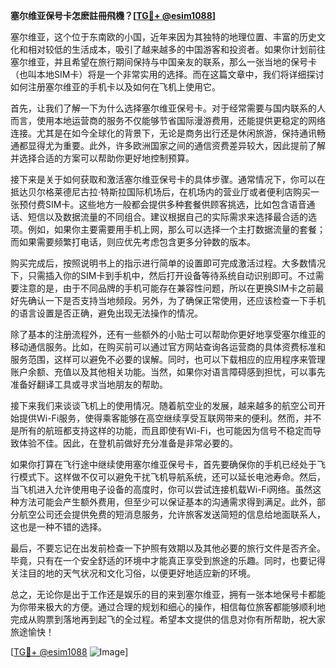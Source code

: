 **塞尔维亚保号卡怎麽註冊飛機？[[TG💪+ @esim1088](https://t.me/s/esim1088)]**

塞尔维亚，这个位于东南欧的小国，近年来因为其独特的地理位置、丰富的历史文化和相对较低的生活成本，吸引了越来越多的中国游客和投资者。如果你计划前往塞尔维亚，并且希望在旅行期间保持与中国亲友的联系，那么一张当地的保号卡（也叫本地SIM卡）将是一个非常实用的选择。而在这篇文章中，我们将详细探讨如何注册塞尔维亚的手机卡以及如何在飞机上使用它。

首先，让我们了解一下为什么选择塞尔维亚保号卡。对于经常需要与国内联系的人而言，使用本地运营商的服务不仅能够节省国际漫游费用，还能提供更稳定的网络连接。尤其是在如今全球化的背景下，无论是商务出行还是休闲旅游，保持通讯畅通都显得尤为重要。此外，许多欧洲国家之间的通信资费差异较大，因此提前了解并选择合适的方案可以帮助你更好地控制预算。

接下来是关于如何获取和激活塞尔维亚保号卡的具体步骤。通常情况下，你可以在抵达贝尔格莱德尼古拉·特斯拉国际机场后，在机场内的营业厅或者便利店购买一张预付费SIM卡。这些地方一般都会提供多种套餐供顾客挑选，比如包含语音通话、短信以及数据流量的不同组合。建议根据自己的实际需求来选择最合适的选项。例如，如果你主要需要用手机上网，那么可以选择一个主打数据流量的套餐；而如果需要频繁打电话，则应优先考虑包含更多分钟数的版本。

购买完成后，按照说明书上的指示进行简单的设置即可完成激活过程。大多数情况下，只需插入你的SIM卡到手机中，然后打开设备等待系统自动识别即可。不过需要注意的是，由于不同品牌的手机可能存在兼容性问题，所以在更换SIM卡之前最好先确认一下是否支持当地频段。另外，为了确保正常使用，还应该检查一下手机的语言设置是否正确，避免出现无法操作的情况。

除了基本的注册流程外，还有一些额外的小贴士可以帮助你更好地享受塞尔维亚的移动通信服务。比如，在购买前可以通过官方网站查询各运营商的具体资费标准和服务范围，这样可以避免不必要的误解。同时，也可以下载相应的应用程序来管理账户余额、充值以及其他相关功能。当然，如果你对语言障碍感到担忧，可以事先准备好翻译工具或寻求当地朋友的帮助。

接下来我们来谈谈飞机上的使用情况。随着航空业的发展，越来越多的航空公司开始提供Wi-Fi服务，使得乘客能够在高空继续享受互联网带来的便利。然而，并不是所有的航班都支持这样的功能，而且即使有Wi-Fi，也可能因为信号不稳定而导致体验不佳。因此，在登机前做好充分准备是非常必要的。

如果你打算在飞行途中继续使用塞尔维亚保号卡，首先要确保你的手机已经处于飞行模式下。这样做不仅可以避免干扰飞机导航系统，还可以延长电池寿命。然后，当飞机进入允许使用电子设备的高度时，你可以尝试连接机载Wi-Fi网络。虽然这种方法可能会产生额外费用，但至少可以保证基本的沟通需求得到满足。此外，部分航空公司还会提供免费的短消息服务，允许旅客发送简短的信息给地面联系人，这也是一种不错的选择。

最后，不要忘记在出发前检查一下护照有效期以及其他必要的旅行文件是否齐全。毕竟，只有在一个安全舒适的环境中才能真正享受到旅途的乐趣。同时，也要记得关注目的地的天气状况和文化习俗，以便更好地适应新的环境。

总之，无论你是出于工作还是娱乐的目的来到塞尔维亚，拥有一张本地保号卡都能为你带来极大的方便。通过合理的规划和细心的操作，相信每位旅客都能够顺利地完成从购票到落地再到起飞的全过程。希望本文提供的信息对你有所帮助，祝大家旅途愉快！

[[TG💪+ @esim1088](https://t.me/s/esim1088) ![Image](https://i.postimg.cc/4NQfJmqS/Snipaste-2025-05-13-00-14-12.png)]